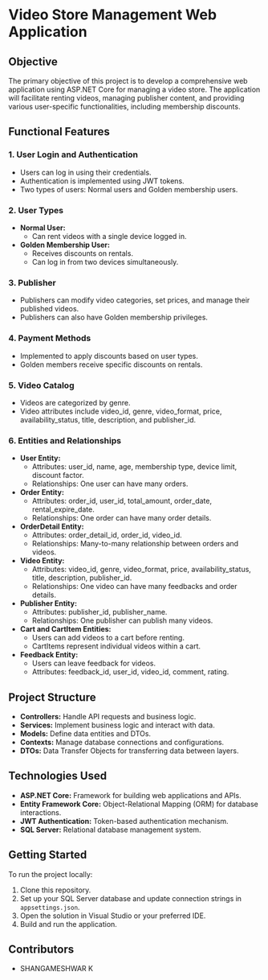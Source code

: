 # Video Store Management Web Application

## Objective
The primary objective of this project is to develop a comprehensive web application using ASP.NET Core for managing a video store. The application will facilitate renting videos, managing publisher content, and providing various user-specific functionalities, including membership discounts.

## Functional Features

### 1. User Login and Authentication
- Users can log in using their credentials.
- Authentication is implemented using JWT tokens.
- Two types of users: Normal users and Golden membership users.

### 2. User Types
- **Normal User:**
  - Can rent videos with a single device logged in.
- **Golden Membership User:**
  - Receives discounts on rentals.
  - Can log in from two devices simultaneously.

### 3. Publisher
- Publishers can modify video categories, set prices, and manage their published videos.
- Publishers can also have Golden membership privileges.

### 4. Payment Methods
- Implemented to apply discounts based on user types.
- Golden members receive specific discounts on rentals.

### 5. Video Catalog
- Videos are categorized by genre.
- Video attributes include video_id, genre, video_format, price, availability_status, title, description, and publisher_id.

### 6. Entities and Relationships
- **User Entity:**
  - Attributes: user_id, name, age, membership type, device limit, discount factor.
  - Relationships: One user can have many orders.
- **Order Entity:**
  - Attributes: order_id, user_id, total_amount, order_date, rental_expire_date.
  - Relationships: One order can have many order details.
- **OrderDetail Entity:**
  - Attributes: order_detail_id, order_id, video_id.
  - Relationships: Many-to-many relationship between orders and videos.
- **Video Entity:**
  - Attributes: video_id, genre, video_format, price, availability_status, title, description, publisher_id.
  - Relationships: One video can have many feedbacks and order details.
- **Publisher Entity:**
  - Attributes: publisher_id, publisher_name.
  - Relationships: One publisher can publish many videos.
- **Cart and CartItem Entities:**
  - Users can add videos to a cart before renting.
  - CartItems represent individual videos within a cart.
- **Feedback Entity:**
  - Users can leave feedback for videos.
  - Attributes: feedback_id, user_id, video_id, comment, rating.

## Project Structure
- **Controllers:** Handle API requests and business logic.
- **Services:** Implement business logic and interact with data.
- **Models:** Define data entities and DTOs.
- **Contexts:** Manage database connections and configurations.
- **DTOs:** Data Transfer Objects for transferring data between layers.

## Technologies Used
- **ASP.NET Core:** Framework for building web applications and APIs.
- **Entity Framework Core:** Object-Relational Mapping (ORM) for database interactions.
- **JWT Authentication:** Token-based authentication mechanism.
- **SQL Server:** Relational database management system.

## Getting Started
To run the project locally:
1. Clone this repository.
2. Set up your SQL Server database and update connection strings in `appsettings.json`.
3. Open the solution in Visual Studio or your preferred IDE.
4. Build and run the application.

## Contributors
- SHANGAMESHWAR K

